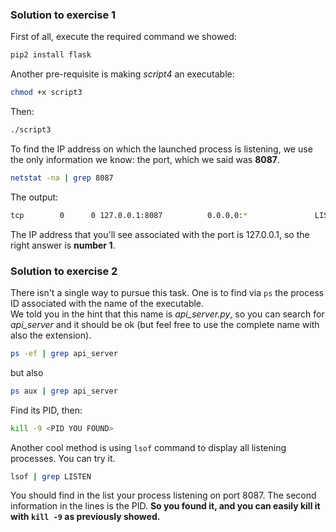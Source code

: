 ### Solution to exercise 1

First of all, execute the required command we showed:
```bash
pip2 install flask
``` 
Another pre-requisite is making *script4* an executable:
```bash
chmod +x script3
``` 
Then:
```bash
./script3
``` 
To find the IP address on which the launched process is listening, we use the only information we know: the port, 
which we said was **8087**.
```bash
netstat -na | grep 8087
``` 
The output:
```bash
tcp        0      0 127.0.0.1:8087          0.0.0.0:*               LISTEN
```
The IP address that you'll see associated with the port is 127.0.0.1, so the right answer is **number 1**.

### Solution to exercise 2

There isn't a single way to pursue this task. One is to find via `ps` the process ID associated with the name of the executable.<br>
We told you in the hint that this name is *api_server.py*, so you can search for *api_server* and it should be ok 
(but feel free to use the complete name with also the extension).
```bash
ps -ef | grep api_server
```
but also
```bash
ps aux | grep api_server
```
Find its PID, then:
```bash
kill -9 <PID YOU FOUND>
```
Another cool method is using ``lsof`` command to display all listening processes. You can try it.
```bash
lsof | grep LISTEN
```
You should find in the list your process listening on port 8087. The second information in the lines is the PID. <b>
So you found it, and you can easily kill it with ``kill -9`` as previously showed.